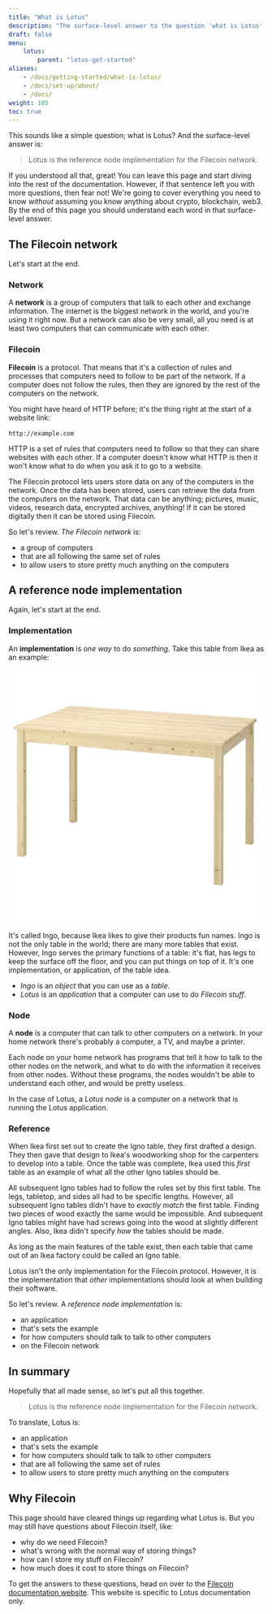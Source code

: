 ```yaml
---
title: "What is Lotus"
description: "The surface-level answer to the question 'what is Lotus' often leaves people with more questions than they originally had. This page attempts to explain what Lotus is, without using any industry buzzwords or complicated jargon."
draft: false
menu:
    lotus:
        parent: "lotus-get-started"
aliases:
    - /docs/getting-started/what-is-lotus/
    - /docs/set-up/about/
    - /docs/
weight: 105
toc: true
---
```


This sounds like a simple question; what is Lotus? And the surface-level answer is:

> Lotus is the reference node implementation for the Filecoin network.

If you understood all that, great! You can leave this page and start diving into the rest of the documentation. However, if that sentence left you with more questions, then fear not! We're going to cover everything you need to know _without_ assuming you know anything about crypto, blockchain, web3. By the end of this page you should understand each word in that surface-level answer. 

## The Filecoin network

Let's start at the end.

### Network

A **network** is a group of computers that talk to each other and exchange information. The internet is the biggest network in the world, and you're using it right now. But a network can also be very small, all you need is at least two computers that can communicate with each other.

### Filecoin

**Filecoin** is a protocol. That means that it's a collection of rules and processes that computers need to follow to be part of the network. If a computer does not follow the rules, then they are ignored by the rest of the computers on the network. 

You might have heard of HTTP before; it's the thing right at the start of a website link:

```plaintext
http://example.com
```

HTTP is a set of rules that computers need to follow so that they can share websites with each other. If a computer doesn't know what HTTP is then it won't know what to do when you ask it to go to a website.

The Filecoin protocol lets users store data on any of the computers in the network. Once the data has been stored, users can retrieve the data from the computers on the network. That data can be anything; pictures, music, videos, research data, encrypted archives, anything! If it can be stored digitally then it can be stored using Filecoin.

So let's review. _The Filecoin network_ is:

- a group of computers
- that are all following the same set of rules
- to allow users to store pretty much anything on the computers

## A reference node implementation

Again, let's start at the end. 

### Implementation

An **implementation** is _one way_ to do _something_. Take this table from Ikea as an example:

![A wooden table from Ikea.](ingo-table.png)

It's called Ingo, because Ikea likes to give their products fun names. Ingo is not the only table in the world; there are many more tables that exist. However, Ingo serves the primary functions of a table: it's flat, has legs to keep the surface off the floor, and you can put things on top of it. It's one implementation, or application, of the table idea.

- _Ingo_ is an _object_ that you can use as a _table_.
- _Lotus_ is an _application_ that a computer can use to do _Filecoin stuff_.

### Node

A **node** is a computer that can talk to other computers on a network. In your home network there's probably a computer, a TV, and maybe a printer.

Each node on your home network has programs that tell it how to talk to the other nodes on the network, and what to do with the information it receives from other nodes. Without these programs, the nodes wouldn't be able to understand each other, and would be pretty useless.

In the case of Lotus, a _Lotus node_ is a computer on a network that is running the Lotus application.

### Reference

When Ikea first set out to create the Igno table, they first drafted a design. They then gave that design to Ikea's woodworking shop for the carpenters to develop into a table. Once the table was complete, Ikea used this _first_ table as an example of what all the other Igno tables should be.

All subsequent Igno tables had to follow the rules set by this first table. The legs, tabletop, and sides all had to be specific lengths. However, all subsequent Igno tables didn't have to _exactly match_ the first table. Finding two pieces of wood exactly the same would be impossible. And subsequent Igno tables might have had screws going into the wood at slightly different angles. Also, Ikea didn't specify _how_ the tables should be made. 

As long as the main features of the table exist, then each table that came out of an Ikea factory could be called an Igno table.

Lotus isn't the only implementation for the Filecoin protocol. However, it is the implementation that _other_ implementations should look at when building their software. 

So let's review. A _reference node implementation_ is:


- an application
- that's sets the example
- for how computers should talk to talk to other computers
- on the Filecoin network

## In summary 

Hopefully that all made sense, so let's put all this together.

> Lotus is the reference node implementation for the Filecoin network.

To translate, Lotus is:

- an application
- that's sets the example
- for how computers should talk to talk to other computers
- that are all following the same set of rules
- to allow users to store pretty much anything on the computers

## Why Filecoin

This page should have cleared things up regarding what Lotus is. But you may still have questions about Filecoin itself, like:

- why do we need Filecoin?
- what's wrong with the normal way of storing things?
- how can I store my stuff on Filecoin?
- how much does it cost to store things on Filecoin?

To get the answers to these questions, head on over to the [Filecoin documentation website](https://docs.filecoin.io). This website is specific to Lotus documentation only.
